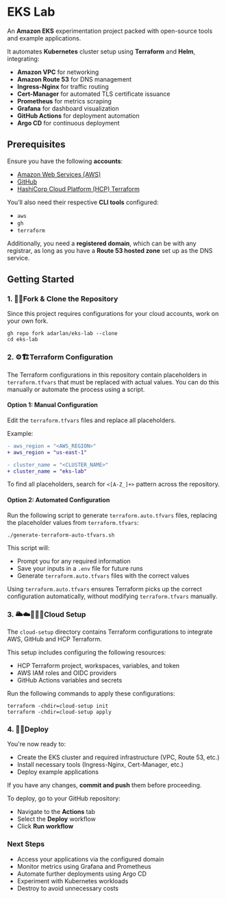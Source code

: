 # EKS Lab

An __Amazon EKS__ experimentation project packed with open-source tools and example applications.

It automates __Kubernetes__ cluster setup using __Terraform__ and __Helm__, integrating:

- __Amazon VPC__ for networking
- __Amazon Route 53__ for DNS management
- __Ingress-Nginx__ for traffic routing
- __Cert-Manager__ for automated TLS certificate issuance
- __Prometheus__ for metrics scraping
- __Grafana__ for dashboard visualization
- __GitHub Actions__ for deployment automation
- __Argo CD__ for continuous deployment

## Prerequisites

Ensure you have the following __accounts__:

- [Amazon Web Services (AWS)](https://aws.amazon.com/)
- [GitHub](https://github.com/)
- [HashiCorp Cloud Platform (HCP) Terraform](https://app.terraform.io/)

You’ll also need their respective __CLI tools__ configured:

- `aws`
- `gh`
- `terraform`

Additionally, you need a __registered domain__, which can be with any registrar, as long as you have a __Route 53 hosted zone__ set up as the DNS service.

## Getting Started

### 1. 📑📁Fork & Clone the Repository

Since this project requires configurations for your cloud accounts, work on your own fork.

```shell
gh repo fork adarlan/eks-lab --clone
cd eks-lab
```

### 2. ⚙️🏗️Terraform Configuration

The Terraform configurations in this repository contain placeholders in `terraform.tfvars` that must be replaced with actual values.
You can do this manually or automate the process using a script.

#### Option 1: Manual Configuration

Edit the `terraform.tfvars` files and replace all placeholders.

Example:

```diff
- aws_region = "<AWS_REGION>"
+ aws_region = "us-east-1"

- cluster_name = "<CLUSTER_NAME>"
+ cluster_name = "eks-lab"
```

To find all placeholders, search for `<[A-Z_]+>` pattern across the repository.

#### Option 2: Automated Configuration

Run the following script to generate `terraform.auto.tfvars` files, replacing the placeholder values from `terraform.tfvars`:

```shell
./generate-terraform-auto-tfvars.sh
```

This script will:

- Prompt you for any required information
- Save your inputs in a `.env` file for future runs
- Generate `terraform.auto.tfvars` files with the correct values

Using `terraform.auto.tfvars` ensures Terraform picks up the correct configuration automatically, without modifying `terraform.tfvars` manually.

### 3. 🌥️☁️🔐🔑🪪Cloud Setup

The `cloud-setup` directory contains Terraform configurations to integrate AWS, GitHub and HCP Terraform.

This setup includes configuring the following resources:

- HCP Terraform project, workspaces, variables, and token
- AWS IAM roles and OIDC providers
- GitHub Actions variables and secrets

Run the following commands to apply these configurations:

```shell
terraform -chdir=cloud-setup init
terraform -chdir=cloud-setup apply
```

### 4. 🚀🚢Deploy

You're now ready to:

- Create the EKS cluster and required infrastructure (VPC, Route 53, etc.)
- Install necessary tools (Ingress-Nginx, Cert-Manager, etc.)
- Deploy example applications

If you have any changes, __commit and push__ them before proceeding.

To deploy, go to your GitHub repository:

- Navigate to the __Actions__ tab
- Select the __Deploy__ workflow
- Click __Run workflow__

### Next Steps

- Access your applications via the configured domain
- Monitor metrics using Grafana and Prometheus
- Automate further deployments using Argo CD
- Experiment with Kubernetes workloads
- Destroy to avoid unnecessary costs
